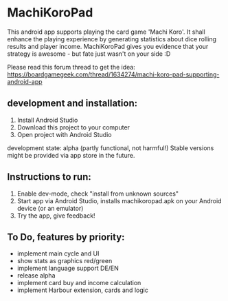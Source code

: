 # MachiKoroPad
This android app supports playing the card game 'Machi Koro'. 
It shall enhance the playing experience by generating statistics about dice rolling results and player income.
MachiKoroPad gives you evidence that your strategy is awesome - but fate just wasn't on your side :D

Please read this forum thread to get the idea: 
https://boardgamegeek.com/thread/1634274/machi-koro-pad-supporting-android-app

## development and installation:
1.	Install Android Studio
2.	Download this project to your computer
3.	Open project with Android Studio

development state: alpha (partly functional, not harmful!)
Stable versions might be provided via app store in the future.

## Instructions to run:
1.	Enable dev-mode, check "install from unknown sources"
2.  Start app via Android Studio, installs machikoropad.apk on your Android device (or an emulator)
3.	Try the app, give feedback!

## To Do, features by priority:
- implement main cycle and UI
- show stats as graphics red/green
- implement language support DE/EN
- release alpha
- implement card buy and income calculation
- implement Harbour extension, cards and logic
